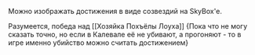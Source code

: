 Можно изображать достижения в виде созвездий на SkyBox'е.

Разумеется, победа над [[Хозяйка Похъёлы Лоуха]]
{Пока что не могу сказать точно, но если в Калевале её не убивают, а прогоняют - то в игре именно убийство можно считать достижением}